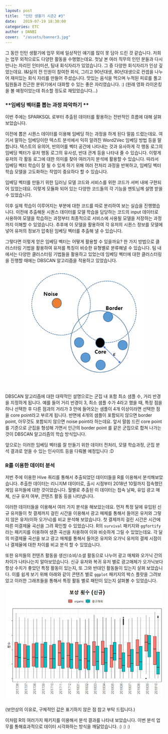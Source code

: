 ```yaml
---
layout: post
title:  "인턴 생활기 시즌2 #3"
date:   2019-07-19 18:30:00
categories: ETC
author : DANBI
cover:  "/assets/banner3.jpg"
---
```

그 동안 인턴 생활기에 업무 외에 일상적인 얘기를 많이 못 담아 드린 것 같습니다. 저희는 업무 외적으로도 다양한 활동을 수행했는데요. 첫날 본 여러 직무의 인턴 분들과 다시 만나는 자리인 인터미션, 팀내 회식자리가 있었습니다. 그 중 다양한 회식자리가 인상 깊었는데요. I&I실의 전 인원이 참여한 회식, 그리고 90년대생, 80년대생으로 컨셉을 나누어 재미있는 회식 자리를 만들어 주셨습니다. 맛있는
음식을 먹으며 누적된 피로를 풀고 팀원들과 친근한 분위기에서 대화할 수 있는 좋은 자리였습니다. :) (원래 영화 라이온킹을 볼 예정이었는데 취소할 정도로 재밌었습니다...)

### **임베딩 벡터를 뽑는 과정 파악하기 **

이번 주에는 SPARKSQL 로부터 추출된 데이터를 활용하는 전반적인 흐름에 대해 살펴보았습니다.

이전에 뽑은 시퀀스 데이터를 이용해 임베딩 하는 과정을 하게 된다 말씀 드렸는데요. 여기서 말하는 임베딩이란 텍스트 분석에서 익히 알려진 Word2Vec 임베딩 방법 등을 말합니다. 텍스트의 유의어, 반의어를 벡터 공간에 나타내는 것과 유사하게 각 행동 로그의 임베딩 벡터가 유저 행동 로그의 유사성, 반대 관계 등을 나타내 줄 수 있습니다. 이렇게 유저의 각 활동 로그에 대한 의미를 찾아 여러가지 분석에 활용할 수 있습니다. 따라서 임베딩 벡터 학습이 잘 될 수 있게 하기 위해 여러 전처리 과정을 반복하고, 임베딩 벡터 학습 모델을 고도화하는 작업이 중요하다 할 수 있습니다.

임베딩 벡터를 만들기 위한 딥러닝 모델 코드와 서비스를 위한 코드가 서버 내에 구현되어 있었는데요. 이렇게 모듈화 되어 있는 다양한 코드들의 각 기능을 멘토님께 설명 받을 수 있었습니다.

이후 실제 학습이 이루어지는 부분에 대한 코드를 따로 분리하여 보는 실습을 진행했습니다. 이전에 추출해둔 시퀀스 데이터를 모델 학습을 담당하는 코드의 input 데이터로 사용하여 모델을 학습하는 과정부터 최종적으로 서비스에 사용될 모델을 저장하는 과정까지 이해할 수 있었습니다. 추후에 이 모델을 활용하여 각 유저의 시퀀스 정보를 모델에 넣어 유저의 정보가 압축된 임베딩 벡터를 추출해 낼 수 있습니다.

그렇다면 이렇게 얻은 임베딩 벡터는 어떻게 활용할 수 있을까요? 한 가지 방법으로 클러스터링 기법을 활용하여 유저를 특징이 비슷한 유형별로 분류해낼 수 있습니다. 팀 내에서는 다양한 클러스터링 기법들을 활용하고 있었는데 임베딩 벡터에 대한 클러스터링을 진행할 때에는 DBSCAN 알고리즘을 적용하고 있었습니다.

<p align="center">
<img src="/assets/etc/summer_intern/pic.png" style="width:4in" />

​    

</p>



DBSCAN 알고리즘에 대한 대략적인 설명으로는 군집 내 포함 최소 샘플 수, 거리 반경을 지정하게 됩니다. 예를 들어 거리 반경이 3, 최소 샘플 수가 4라고 했을 때, 특정 점을 하나 선택한 후 다른 점과의 거리가 3 안에 들어오는 샘플이 4개 이상이라면 선택한 점을 core point라고 부르게 됩니다. 반면에 4개의 샘플이 포함되지 않으면 border point, 아무것도 포함되지 않으면 noise point라 하는데요. 앞서 말씀 드린 core point를 기준으로 군집을 형성해 가면서 인근의 border point 를 같은 군집으로 합쳐 나가는 것이 DBSCAN 알고리즘의 학습 방식입니다.

앞으로는 이러한 임베딩 벡터를 잘 만들기 위한 데이터 전처리, 모델 학습과정, 군집 분석 결과로 얻을 수 있는 인사이트 등을 다뤄볼 예정입니다 :D

### **R를 이용한 데이터 분석**

저번 주에 이용한 Hive 쿼리를 통해서 추출되었던 데이터들을 R를 이용해서 분석해보았습니다. 추출한 데이터는 리니지M 데이터로, 출시 시점부터 2018년 10월까지 접속했던 게임 유저들에 대한 것이었습니다. 월별로 추출된 이 데이터는 접속 날짜, 유입 광고 매체, 신규 유저 여부, 콘텐츠 활동 등을 나타냅니다. 

이러한 데이터들을 이용해서 여러 가지 분석을 해보았는데요. 먼저 특정 달에 유입된 신규 유저들이 첫 결제까지 걸린 시간을 이용해서 광고 매체를 통해서 들어온 유저와 그렇지 않은 유저(이하 오가닉)를 비교 분석해 보았습니다. 첫 결제까지 걸린 시간은 시간에 따른 미결제율 곡선을 그려 확인할 수 있었습니다. R의 `survival` 패키지와 `ggfortify`라는 패키지를 이용하여 생존 곡선을 차용하여 이와 비슷하게 그릴 수 있었는데요. 각 달의 미결제율 곡선을 보고 광고 매체를 통해서 들어온 유저와 오가닉 유저의 결제 시점이나 결제율에 대한 차이를 비교 분석 할 수 있었습니다. 

또한 유저들의 컨텐츠 활동을 생산/소비/소셜 활동으로 나누어 광고 매체와 오가닉 간의 차이가 나타나는지 알아보았습니다. 신규 유저와 복귀 유저 별로 광고매체가 오가닉보다 항상 수치가 좋았던 특정 활동이 있는지, 또 그와 반대인 활동들이 있는지 살펴 보았습니다. 이를 쉽게 보기 위해 아래와 같이 콘텐츠 별로 `ggplot` 패키지의 박스 플랏을 그려보았고 이러한 그래프들을 통해서 특정 활동 별로 패턴이 있는지 살펴볼 수 있었습니다. 

<p align="center">
<img src="/assets/etc/summer_intern/graph.png" style="width:6in" />


</p>

(보안상의 이유로, 구체적인 값은 표기하지 않은 점 참고 부탁 드립니다.)

이처럼 R의 여러가지 패키지를 이용해서 분석 결과를 나타내 보았습니다. 이번 분석 업무를 통해효과적으로 데이터 시각화하는 방식을 깨달았습니다.  :) :) :) 

